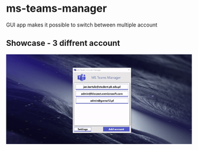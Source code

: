 # ms-teams-manager
GUI app makes it possible to switch between multiple account

## Showcase - 3 diffrent account
![](media\showcase.gif)